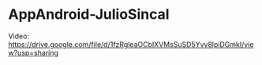 # AppAndroid-JulioSincal

Video: https://drive.google.com/file/d/1fzRgleaOCbIXVMsSuSD5Yvy8lpiDGmkI/view?usp=sharing
